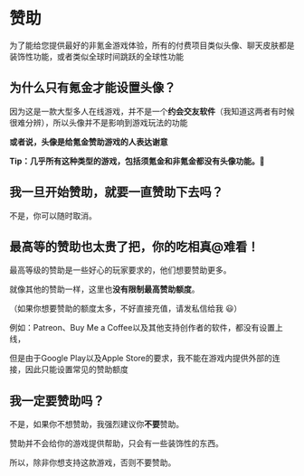 # 赞助
为了能给您提供最好的非氪金游戏体验，所有的付费项目类似头像、聊天皮肤都是装饰性功能，或者类似全球时间跳跃的全球性功能

## 为什么只有氪金才能设置头像？
因为这是一款大型多人在线游戏，并不是一个**约会交友软件**（我知道这两者有时候很难分辨），所以头像并不是影响到游戏玩法的功能 

**或者说，头像是给氪金赞助游戏的人表达谢意**

**Tip：几乎所有这种类型的游戏，包括须氪金和非氪金都没有头像功能。🤯**

## 我一旦开始赞助，就要一直赞助下去吗？
不是，你可以随时取消。

## 最高等的赞助也太贵了把，你的吃相真@$%#^#$难看！
最高等级的赞助是一些好心的玩家要求的，他们想要赞助更多。

就像其他的赞助一样，这里也**没有限制最高赞助额度**。 

（如果你想要赞助的额度太多，不好直接充值，请发私信给我 😃）

例如：Patreon、Buy Me a Coffee以及其他支持创作者的软件，都没有设置上线， 

但是由于Google Play以及Apple Store的要求，我不能在游戏内提供外部的连接，因此只能设置常见的赞助额度

## 我一定要赞助吗？
不是，如果你不想赞助，我强烈建议你**不要**赞助。

赞助并不会给你的游戏提供帮助，只会有一些装饰性的东西。

所以，除非你想支持这款游戏，否则不要赞助。 
